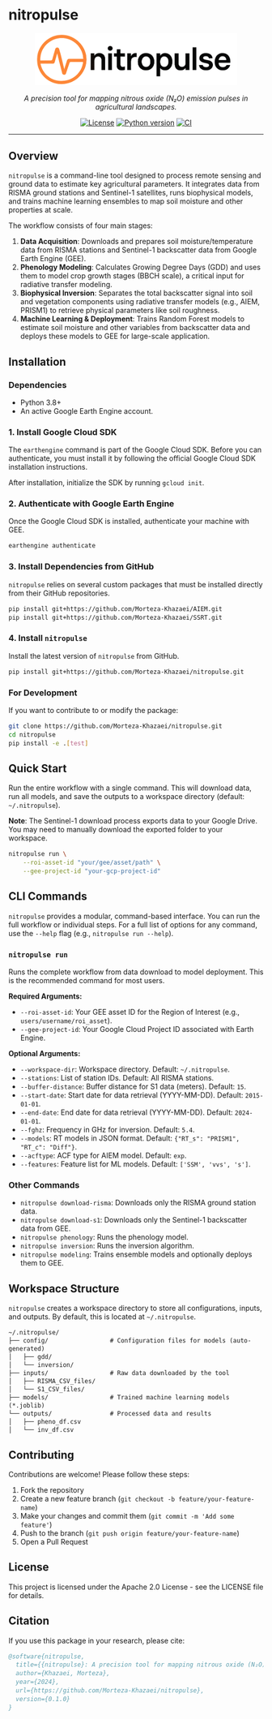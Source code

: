 # nitropulse

<p align="center">
  <a href="https://github.com/Morteza-Khazaei/nitropulse">
    <!-- Add your logo here -->
    <img src="https://raw.githubusercontent.com/Morteza-Khazaei/nitropulse/main/logo/nitropulse.png" alt="nitropulse logo" width="400"/>
  </a>
</p>

<p align="center">
    <em>A precision tool for mapping nitrous oxide (N₂O) emission pulses in agricultural landscapes.</em>
</p>

<p align="center">
    <a href="https://github.com/Morteza-Khazaei/nitropulse/blob/main/LICENSE"><img src="https://img.shields.io/badge/License-Apache_2.0-blue.svg" alt="License"></a>
    <a href="#"><img src="https://img.shields.io/badge/python-3.8+-blue.svg" alt="Python version"></a>
    <a href="https://github.com/Morteza-Khazaei/nitropulse/actions"><img src="https://github.com/Morteza-Khazaei/nitropulse/actions/workflows/ci.yml/badge.svg" alt="CI"></a>
</p>

---

## Overview

`nitropulse` is a command-line tool designed to process remote sensing and ground data to estimate key agricultural parameters. It integrates data from RISMA ground stations and Sentinel-1 satellites, runs biophysical models, and trains machine learning ensembles to map soil moisture and other properties at scale.

The workflow consists of four main stages:
1.  **Data Acquisition**: Downloads and prepares soil moisture/temperature data from RISMA stations and Sentinel-1 backscatter data from Google Earth Engine (GEE).
2.  **Phenology Modeling**: Calculates Growing Degree Days (GDD) and uses them to model crop growth stages (BBCH scale), a critical input for radiative transfer modeling.
3.  **Biophysical Inversion**: Separates the total backscatter signal into soil and vegetation components using radiative transfer models (e.g., AIEM, PRISM1) to retrieve physical parameters like soil roughness.
4.  **Machine Learning & Deployment**: Trains Random Forest models to estimate soil moisture and other variables from backscatter data and deploys these models to GEE for large-scale application.

## Installation

### Dependencies
- Python 3.8+
- An active Google Earth Engine account.

### 1. Install Google Cloud SDK
The `earthengine` command is part of the Google Cloud SDK. Before you can authenticate, you must install it by following the official Google Cloud SDK installation instructions.

After installation, initialize the SDK by running `gcloud init`.

### 2. Authenticate with Google Earth Engine
Once the Google Cloud SDK is installed, authenticate your machine with GEE.
```bash
earthengine authenticate
```

### 3. Install Dependencies from GitHub
`nitropulse` relies on several custom packages that must be installed directly from their GitHub repositories.
```bash
pip install git+https://github.com/Morteza-Khazaei/AIEM.git
pip install git+https://github.com/Morteza-Khazaei/SSRT.git
```

### 4. Install `nitropulse`
Install the latest version of `nitropulse` from GitHub.
```bash
pip install git+https://github.com/Morteza-Khazaei/nitropulse.git
```

### For Development
If you want to contribute to or modify the package:
```bash
git clone https://github.com/Morteza-Khazaei/nitropulse.git
cd nitropulse
pip install -e .[test]
```

## Quick Start
Run the entire workflow with a single command. This will download data, run all models, and save the outputs to a workspace directory (default: `~/.nitropulse`).

**Note**: The Sentinel-1 download process exports data to your Google Drive. You may need to manually download the exported folder to your workspace.

```bash
nitropulse run \
    --roi-asset-id "your/gee/asset/path" \
    --gee-project-id "your-gcp-project-id"
```

## CLI Commands
`nitropulse` provides a modular, command-based interface. You can run the full workflow or individual steps. For a full list of options for any command, use the `--help` flag (e.g., `nitropulse run --help`).

### `nitropulse run`
Runs the complete workflow from data download to model deployment. This is the recommended command for most users.

**Required Arguments:**
- `--roi-asset-id`: Your GEE asset ID for the Region of Interest (e.g., `users/username/roi_asset`).
- `--gee-project-id`: Your Google Cloud Project ID associated with Earth Engine.

**Optional Arguments:**
- `--workspace-dir`: Workspace directory. Default: `~/.nitropulse`.
- `--stations`: List of station IDs. Default: All RISMA stations.
- `--buffer-distance`: Buffer distance for S1 data (meters). Default: `15`.
- `--start-date`: Start date for data retrieval (YYYY-MM-DD). Default: `2015-01-01`.
- `--end-date`: End date for data retrieval (YYYY-MM-DD). Default: `2024-01-01`.
- `--fghz`: Frequency in GHz for inversion. Default: `5.4`.
- `--models`: RT models in JSON format. Default: `{"RT_s": "PRISM1", "RT_c": "Diff"}`.
- `--acftype`: ACF type for AIEM model. Default: `exp`.
- `--features`: Feature list for ML models. Default: `['SSM', 'vvs', 's']`.

### Other Commands
- `nitropulse download-risma`: Downloads only the RISMA ground station data.
- `nitropulse download-s1`: Downloads only the Sentinel-1 backscatter data from GEE.
- `nitropulse phenology`: Runs the phenology model.
- `nitropulse inversion`: Runs the inversion algorithm.
- `nitropulse modeling`: Trains ensemble models and optionally deploys them to GEE.

## Workspace Structure
`nitropulse` creates a workspace directory to store all configurations, inputs, and outputs. By default, this is located at `~/.nitropulse`.

```
~/.nitropulse/
├── config/                 # Configuration files for models (auto-generated)
│   ├── gdd/
│   └── inversion/
├── inputs/                 # Raw data downloaded by the tool
│   ├── RISMA_CSV_files/
│   └── S1_CSV_files/
├── models/                 # Trained machine learning models (*.joblib)
└── outputs/                # Processed data and results
│   ├── pheno_df.csv
│   └── inv_df.csv
```

## Contributing
Contributions are welcome! Please follow these steps:
1. Fork the repository
2. Create a new feature branch (`git checkout -b feature/your-feature-name`)
3. Make your changes and commit them (`git commit -m 'Add some feature'`)
4. Push to the branch (`git push origin feature/your-feature-name`)
5. Open a Pull Request

## License
This project is licensed under the Apache 2.0 License - see the LICENSE file for details.

## Citation
If you use this package in your research, please cite:

```bibtex
@software{nitropulse,
  title={{nitropulse}: A precision tool for mapping nitrous oxide (N₂O) emission pulses in agricultural landscapes},
  author={Khazaei, Morteza},
  year={2024},
  url={https://github.com/Morteza-Khazaei/nitropulse},
  version={0.1.0}
}
```